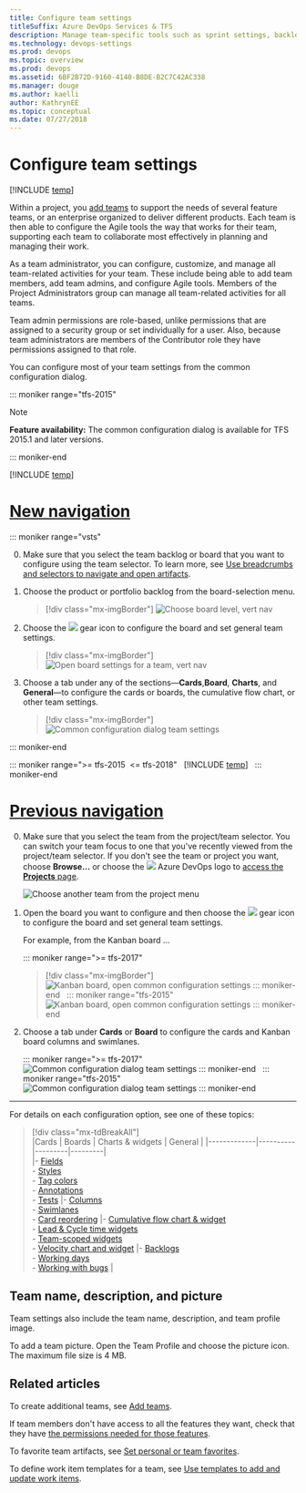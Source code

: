 ```yaml
---
title: Configure team settings
titleSuffix: Azure DevOps Services & TFS
description: Manage team-specific tools such as sprint settings, backlogs, Kanban boards, and more as well as add team administrators 
ms.technology: devops-settings
ms.prod: devops
ms.topic: overview
ms.prod: devops
ms.assetid: 6BF2B72D-9160-4140-B8DE-B2C7C42AC338  
ms.manager: douge
ms.author: kaelliauthor: KathrynEE
ms.topic: conceptual
ms.date: 07/27/2018
---
```


# Configure team settings 

[!INCLUDE [temp](../../_shared/version-vsts-tfs-all-versions.md)]

<!--- Still needs work, versioning, and other team settings from the admin context, add something about something, team-specific widgets--> 

<a id="team-settings"></a>

Within a project, you [add teams](add-teams.md) to support the needs of several feature teams, or an enterprise organized to deliver different products. Each team is then able to configure the Agile tools the way that works for their team, supporting each team to collaborate most effectively in planning and managing their work.  

As a team administrator, you can configure, customize, and manage all team-related activities for your team. These include being able to add team members, add team admins, and configure Agile tools. Members of the Project Administrators group can manage all team-related activities for all teams. 

Team admin permissions are role-based, unlike permissions that are assigned to a security group or set individually for a user.  Also, because team administrators are members of the Contributor role they have permissions assigned to that role.  

You can configure most of your team settings from the common configuration dialog. 

::: moniker range="tfs-2015"  

> [!NOTE]
> **Feature availability:** The common configuration dialog is available for TFS 2015.1 and later versions.  

::: moniker-end 

[!INCLUDE [temp](../../_shared/new-navigation.md)]  


# [New navigation](#tab/new-nav)  

::: moniker range="vsts"  

0. Make sure that you select the team backlog or board that you want to configure using the team selector. To learn more, see [Use breadcrumbs and selectors to navigate and open artifacts](../../project/navigation/use-breadcrumbs-selectors.md). 

0. Choose the product or portfolio backlog from the board-selection menu. 
	> [!div class="mx-imgBorder"]
	> ![Choose board level, vert nav](_img/configure-team/choose-board-level-vert.png)

0. Choose the ![](../../_img/icons/blue-gear.png) gear icon to configure the board and set general team settings.  

	> [!div class="mx-imgBorder"]
	> ![Open board settings for a team, vert nav](_img/configure-team/open-board-settings.png)  

0. Choose a tab under any of the sections&mdash;**Cards**,**Board**, **Charts**, and **General**&mdash;to configure the cards or boards, the cumulative flow chart, or other team settings.   

	> [!div class="mx-imgBorder"]
	> ![Common configuration dialog team settings](_img/configure-team/common-configuration-dialog.png)

::: moniker-end  

::: moniker range=">= tfs-2015  <= tfs-2018"  
[!INCLUDE [temp](../../_shared/new-navigation-not-supported.md)]  
::: moniker-end  

# [Previous navigation](#tab/previous-nav)  

0. Make sure that you select the team from the project/team selector. You can switch your team focus to one that you've recently viewed from the project/team selector. If you don't see the team or project you want, choose **Browse&hellip;** or choose the ![](../../_img/icons/project-icon.png) Azure DevOps logo to [access the **Projects** page](../../project/navigation/work-across-projects.md).  

	![Choose another team from the project menu](../../_shared/_img/work-web-portal-ts-switch-team-focus.png)

1. Open the board you want to configure and then choose the ![](../../_img/icons/team-settings-gear-icon.png) gear icon to configure the board and set general team settings.  

	For example, from the Kanban board ...  

	::: moniker range=">= tfs-2017"  
	> [!div class="mx-imgBorder"]
	> ![Kanban board, open common configuration settings](_img/configure-team/open-settings-vsts-horz.png)
	::: moniker-end  
	::: moniker range="tfs-2015"  
	![Kanban board, open common configuration settings](_img/configure-team/open-settings-tfs-2015-horz.png)
	::: moniker-end  
2. Choose a tab under **Cards** or **Board** to configure the cards and Kanban board columns and swimlanes.  

	::: moniker range=">= tfs-2017"  
	![Common configuration dialog team settings](_img/configure-team/board-settings-s138.png)
	::: moniker-end  
	::: moniker range="tfs-2015"  
	![Common configuration dialog team settings](_img/configure-team/common-configuration-dialog.png)
	::: moniker-end 

---

For details on each configuration option, see one of these topics:  

> [!div class="mx-tdBreakAll"]  
> |Cards  | Boards  | Charts & widgets |  General  | 
> |-------------|----------|---------|---------|   
> |- [Fields](../../boards/boards/customize-cards.md)<br/>- [Styles](../../boards/boards/customize-cards.md#style-rule)<br/>- [Tag colors](../../boards/boards/customize-cards.md#color-tags)<br/>- [Annotations](../../boards/boards/customize-cards.md#annotations)<br/>- [Tests](../../boards/boards/customize-cards.md#tests) |- [Columns](../../boards/boards/add-columns.md)<br/>- [Swimlanes](../../boards/boards/expedite-work.md)<br/>- [Card reordering](../../boards/boards/reorder-cards.md) |- [Cumulative flow chart & widget](../../report/dashboards/cumulative-flow.md#configure)<br/>- [Lead & Cycle time widgets](../../report/dashboards/cycle-time-and-lead-time.md)<br/> - [Team-scoped widgets](../../report/dashboards/widget-catalog.md) <br/> - [Velocity chart and widget](../../report/dashboards/velocity-chart-data-store.md) |- [Backlogs](select-backlog-navigation-levels.md)<br/>- [Working days](../../boards/boards/expedite-work.md)<br/>- [Working with bugs](show-bugs-on-backlog.md) |



## Team name, description, and picture

Team settings also include the team name, description, and team profile image.  

To add a team picture. Open the Team Profile and choose the picture icon. The maximum file size is 4 MB. 


## Related articles 

To create additional teams, see [Add teams](add-teams.md).  

If team members don't have access to all the features they want, check that they have [the permissions needed for those features](../security/set-permissions-access-work-tracking.md).  

To favorite team artifacts, see [Set personal or team favorites](../../project/navigation/set-favorites.md). 

To define work item templates for a team, see [Use templates to add and update work items](../../boards/backlogs/work-item-template.md).
